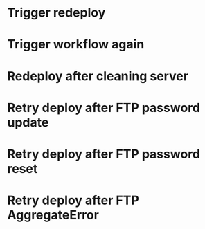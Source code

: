 
# Trigger redeploy

# Trigger workflow again

# Redeploy after cleaning server

# Retry deploy after FTP password update

# Retry deploy after FTP password reset

# Retry deploy after FTP AggregateError
